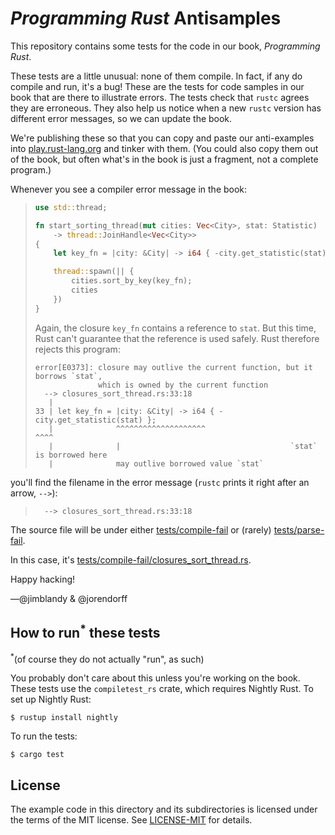 # *Programming Rust* Antisamples

This repository contains some tests for the code in our book, *Programming Rust*.

These tests are a little unusual: none of them compile.
In fact, if any do compile and run, it's a bug!
These are the tests for code samples in our book that are there to illustrate errors.
The tests check that `rustc` agrees they are erroneous.
They also help us notice when a new `rustc` version has different error messages,
so we can update the book.

We're publishing these so that you can copy and paste our anti-examples into
[play.rust-lang.org](https://play.rust-lang.org)
and tinker with them.
(You could also copy them out of the book,
but often what's in the book is just a fragment, not a complete program.)

Whenever you see a compiler error message in the book:

> ```rust
> use std::thread;
>
> fn start_sorting_thread(mut cities: Vec<City>, stat: Statistic)
>     -> thread::JoinHandle<Vec<City>>
> {
>     let key_fn = |city: &City| -> i64 { -city.get_statistic(stat) };
>
>     thread::spawn(|| {
>         cities.sort_by_key(key_fn);
>         cities
>     })
> }
> ```
>
> Again, the closure `key_fn` contains a reference to `stat`.
> But this time, Rust can't guarantee that the reference is used safely.
> Rust therefore rejects this program:
>
> ```console
> error[E0373]: closure may outlive the current function, but it borrows `stat`,
>               which is owned by the current function
>   --> closures_sort_thread.rs:33:18
>    |
> 33 | let key_fn = |city: &City| -> i64 { -city.get_statistic(stat) };
>    |              ^^^^^^^^^^^^^^^^^^^^                       ^^^^
>    |              |                                      `stat` is borrowed here
>    |              may outlive borrowed value `stat`
> ```

you'll find the filename in the error message (`rustc` prints it right after an arrow, `-->`):

> ```console
>   --> closures_sort_thread.rs:33:18
> ```

The source file will be under either [tests/compile-fail](tests/compile-fail)
or (rarely) [tests/parse-fail](tests/parse-fail).

In this case, it's
[tests/compile-fail/closures_sort_thread.rs](tests/compile-fail/closures_sort_thread.rs).

Happy hacking!

—@jimblandy & @jorendorff


## How to run<sup>*</sup> these tests

<sup>*</sup>(of course they do not actually "run", as such)

You probably don't care about this unless you're working on the book.
These tests use the `compiletest_rs` crate, which requires Nightly Rust.
To set up Nightly Rust:

```console
$ rustup install nightly
```

To run the tests:

```console
$ cargo test
```

## License

The example code in this directory and its subdirectories is licensed under the
terms of the MIT license. See [LICENSE-MIT](LICENSE-MIT) for details.
